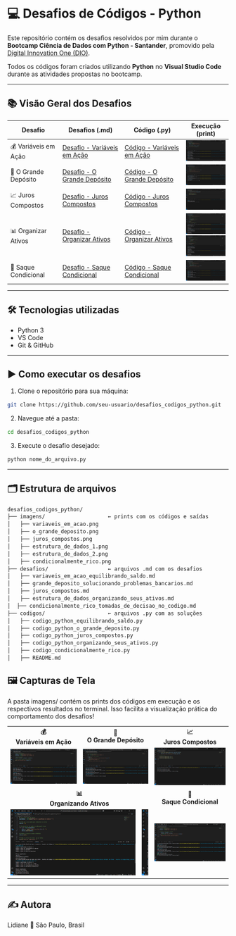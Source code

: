 # 💻 Desafios de Códigos - Python

Este repositório contém os desafios resolvidos por mim durante o **Bootcamp Ciência de Dados com Python - Santander**, promovido pela [Digital Innovation One (DIO)](https://www.dio.me/).  

Todos os códigos foram criados utilizando **Python** no **Visual Studio Code** durante as atividades propostas no bootcamp.

---

## 📚 Visão Geral dos Desafios

| Desafio | Desafios (.md) | Código (.py) | Execução (print) |
|--------|------------------|--------------|------------------|
| 💰 Variáveis em Ação | [Desafio - Variáveis em Ação](../variaveis_em_acao_equilibrando_saldo.md) | [Código - Variáveis em Ação](../codigo_python_equilibrando_saldo.py) | <a href="./imagens/variaveis_em_acao.png" target="_blank"><img src="./imagens/variaveis_em_acao.png" width="120"/></a> |
| 🏦 O Grande Depósito | [Desafio - O Grande Depósito](./grande_deposito_solucionando_problemas_bancarios.md) | [Código - O Grande Depósito](./codigo_python_o_grande_deposito.py) | <a href="./imagens/o_grande_deposito.png" target="_blank"><img src="./imagens/o_grande_deposito.png" width="120"/></a> |
| 📈 Juros Compostos | [Desafio - Juros Compostos](./juros_compostos.md) | [Código - Juros Compostos](./codigo_python_juros_compostos.py) | <a href="./imagens/juros_compostos.png" target="_blank"><img src="./imagens/juros_compostos.png" width="120"/></a> |
| 📊 Organizar Ativos | [Desafio - Organizar Ativos](./estrutura_de_dados_organizando_seus_ativos.md) | [Código - Organizar Ativos](./codigo_python_organizando_seus_ativos.py) | <a href="./imagens/estrutura_de_dados_1.png" target="_blank"><img src="./imagens/estrutura_de_dados_1.png" width="120"/></a><br><a href="./imagens/estrutura_de_dados_2.png" target="_blank"><img src="./imagens/estrutura_de_dados_2.png" width="120"/></a> |
| 💸 Saque Condicional | [Desafio - Saque Condicional](./condicionalmente_rico_tomadas_de_decisao_no_codigo.md) | [Código - Saque Condicional](./codigo_condicionalmente_rico.py) | <a href="./imagens/condicionalmente_rico.png" target="_blank"><img src="./imagens/condicionalmente_rico.png" width="120"/></a> |

---

## 🛠️ Tecnologias utilizadas

- Python 3  
- VS Code  
- Git & GitHub  

---

## ▶️ Como executar os desafios

1. Clone o repositório para sua máquina:

```bash
git clone https://github.com/seu-usuario/desafios_codigos_python.git
```

2. Navegue até a pasta:

```bash
cd desafios_codigos_python
```

3. Execute o desafio desejado:

```bash
python nome_do_arquivo.py
```

---

## 🗂️ Estrutura de arquivos

```bash
desafios_codigos_python/
├── imagens/                    ← prints com os códigos e saídas
│   ├── variaveis_em_acao.png
│   ├── o_grande_deposito.png
│   ├── juros_compostos.png
│   ├── estrutura_de_dados_1.png
│   ├── estrutura_de_dados_2.png
│   ├── condicionalmente_rico.png
├── desafios/                   ← arquivos .md com os desafios
│   ├── variaveis_em_acao_equilibrando_saldo.md
│   ├── grande_deposito_solucionando_problemas_bancarios.md
│   ├── juros_compostos.md
│   ├── estrutura_de_dados_organizando_seus_ativos.md
│  ├── condicionalmente_rico_tomadas_de_decisao_no_codigo.md
├── codigos/                    ← arquivos .py com as soluções
│   ├── codigo_python_equilibrando_saldo.py
│   ├── codigo_python_o_grande_deposito.py
│   ├── codigo_python_juros_compostos.py
│   ├── codigo_python_organizando_seus_ativos.py
│   ├── codigo_condicionalmente_rico.py
│   ├── README.md

```

## 🖼️ Capturas de Tela

A pasta imagens/ contém os prints dos códigos em execução e os respectivos resultados no terminal. Isso facilita a visualização prática do comportamento dos desafios!

<table>
  <tr>
    <td align="center"><strong>💰<br>Variáveis em Ação</strong></td>
    <td align="center"><strong>🏦<br>O Grande Depósito</strong></td>
    <td align="center"><strong>📈<br>Juros Compostos</strong></td>
  </tr>
  <tr>
    <td>
      <a href="./imagens/variaveis_em_acao.png" target="_blank">
        <img src="./imagens/variaveis_em_acao.png" width="300"/>
      </a>
    </td>
    <td>
      <a href="./imagens/o_grande_deposito.png" target="_blank">
        <img src="./imagens/o_grande_deposito.png" width="300"/>
      </a>
    </td>
    <td>
      <a href="./imagens/juros_compostos.png" target="_blank">
        <img src="./imagens/juros_compostos.png" width="300"/>
      </a>
    </td>
  </tr>
  <tr>
    <td align="center" colspan="2"><strong>📊<br>Organizando Ativos</strong></td>
    <td align="center"><strong>💸<br>Saque Condicional</strong></td>
  </tr>
  <tr>
    <td colspan="2">
      <div style="white-space: nowrap; overflow-x: auto;">
        <a href="./imagens/estrutura_de_dados_1.png" target="_blank" style="display: inline-block; margin-right: 10px;">
          <img src="./imagens/estrutura_de_dados_1.png" width="285"/>
        </a>
        <a href="./imagens/estrutura_de_dados_2.png" target="_blank" style="display: inline-block;">
          <img src="./imagens/estrutura_de_dados_2.png" width="285"/>
        </a>
      </div>
    </td>
    <td>
      <a href="./imagens/condicionalmente_rico.png" target="_blank">
        <img src="./imagens/condicionalmente_rico.png" width="300"/>
      </a>
    </td>
  </tr>
</table>

---

## ✍️ Autora

Lidiane 📍 São Paulo, Brasil 
